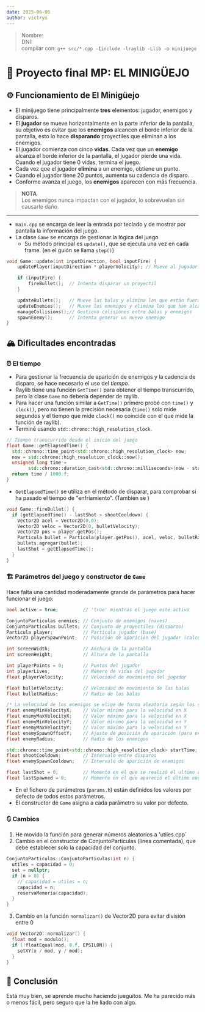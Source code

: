 ```yaml
---
date: 2025-06-06
author: victryx
---
```

> Nombre: <br>
> DNI: <br>
> compilar con: `g++ src/*.cpp -Iinclude -lraylib -Llib -o minijuego`

# 📜 Proyecto final MP: EL MINIGÜEJO

## ⚙️ Funcionamiento de El Minigüejo

- El minijuego tiene principalmente **tres** elementos: jugador, enemigos y disparos.
- El **jugador** se mueve horizontalmente en la parte inferior de la pantalla, su objetivo
  es evitar que los **enemigos** alcancen el borde inferior de la pantalla, esto lo hace
  **disparando** proyectiles que eliminan a los enemigos.
- El jugador comienza con cinco **vidas**. Cada vez que un **enemigo** alcanza el borde
  inferior de la pantalla, el jugador pierde una vida. Cuando el jugador tiene 0 vidas,
  termina el juego.
- Cada vez que el jugador **elimina** a un enemigo, obtiene un punto.
- Cuando el jugador tiene 20 puntos, aumenta su cadencia de disparo.
- Conforme avanza el juego, los **enemigos** aparecen con más frecuencia.

> **NOTA** <br>
> Los enemigos nunca impactan con el jugador, lo sobrevuelan sin causarle daño.

---

- `main.cpp` se encarga de leer la entrada por teclado y de mostrar por pantalla
  la información del juego.
- La clase `Game` se encarga de gestionar la lógica del juego
    - Su método principal es `update()`, que se ejecuta una vez en cada frame. (en el guión se llama `step()`)

```cpp
void Game::update(int inputDirection, bool inputFire) {
    updatePlayer(inputDirection * playerVelocity); // Mueve al jugador

    if (inputFire) {
        fireBullet();  // Intenta disparar un proyectil
    }

    updateBullets();   // Mueve las balas y elimina las que están fuera de límites
    updateEnemies();   // Mueve los enemigos y elimina los que han alcanzado su objetivo
    manageCollisions();// Gestiona colisiones entre balas y enemigos
    spawnEnemy();      // Intenta generar un nuevo enemigo
}
```

## 🏔️ Dificultades encontradas

### ⏰ El tiempo

- Para gestionar la frecuencia de aparición de enemigos y la cadencia de disparo, se hace 
  necesario el uso del _tiempo_. 
- Raylib tiene una función `GetTime()` para obtener el tiempo transcurrido, pero la clase 
  `Game` no debería depender de raylib.
- Para hacer una función similar a `GetTime()` primero probé con `time()` y `clock()`, pero no tienen la
  precisión necesaria (`time()` solo mide segundos y el tiempo que mide `clock()` no coincide con el que
  mide la función de raylib).
- Terminé usando `std::chrono::high_resolution_clock`.

```cpp
// Tiempo transcurrido desde el inicio del juego
float Game::getElapsedTime() {
  std::chrono::time_point<std::chrono::high_resolution_clock> now;
  now = std::chrono::high_resolution_clock::now();
  unsigned long time =
        std::chrono::duration_cast<std::chrono::milliseconds>(now - startTime).count();
  return time / 1000.f;
}
```

- `GetElapsedTime()` se utiliza en el método de disparar, para comprobar si ha pasado el tiempo de "enfriamiento". (También se )

```cpp
void Game::fireBullet() {
  if (getElapsedTime() - lastShot > shootCooldown) {
    Vector2D acel = Vector2D(0,0);
    Vector2D veloc = Vector2D(0, bulletVelocity);
    Vector2D pos = player.getPos();
    Particula bullet = Particula(player.getPos(), acel, veloc, bulletRadius, 1);
    bullets.agregar(bullet);
    lastShot = getElapsedTime();
  }
}
```

### 🏗️ Parámetros del juego y constructor de `Game`

Hace falta una cantidad moderadamente grande de parámetros para hacer funcionar
el juego:

```cpp
bool active = true;         // 'true' mientras el juego esté activo

ConjuntoParticulas enemies; // Conjunto de enemigos (naves)
ConjuntoParticulas bullets; // Conjunto de proyectiles (disparos)
Particula player;           // Partícula jugador (base)
Vector2D playerSpawnPoint;  // Posición de aparición del jugador (calculada en el constructor según dimensiones de la pantalla)

int screenWidth;            // Anchura de la pantalla
int screenHeight;           // Altura de la pantalla

int playerPoints = 0;       // Puntos del jugador
int playerLives;            // Número de vidas del jugador
float playerVelocity;       // Velocidad de movimiento del jugador

float bulletVelocity;       // Velocidad de movimiento de las balas
float bulletRadius;         // Radio de las balas

/* La velocidad de los enemigos se elige de forma aleatoria según los siguientes parámetros */
float enemyMinVelocityX;    // Valor mínimo para la velocidad en X
float enemyMaxVelocityX;    // Valor máximo para la velocidad en X
float enemyMinVelocityY;    // Valor mínimo para la velocidad en Y
float enemyMaxVelocityY;    // Valor máximo para la velocidad en Y
float enemySpawnOffsetY;    // Ajuste de posición de aparición (para evitar que aparezcan en el borde superior de la pantalla)
float enemyRadius;          // Radio de los enemigos

std::chrono::time_point<std::chrono::high_resolution_clock> startTime;
float shootCooldown;        // Intervalo entre disparos
float enemySpawnCooldown;   // Intervalo de aparición de enemigos

float lastShot = 0;         // Momento en el que se realizó el ultimo disparo
float lastSpawned = 0;      // Momento en el que apareció el último enemigo
```

- En el fichero de parámetros (`params.h`) están definidos los valores por defecto de todos estos parámetros.
- El constructor de `Game` asigna a cada parámetro su valor por defecto.


### 🔃 Cambios

1. He movido la función para generar números aleatorios a 'utiles.cpp`
2. Cambio en el constructor de ConjuntoParticulas (línea comentada), que debe 
  establecer solo la capacidad del conjunto.

```cpp
ConjuntoParticulas::ConjuntoParticulas(int n) {
  utiles = capacidad = 0;
  set = nullptr;
  if (n > 0) {
    // capacidad = utiles = n;
    capacidad = n;
    reservaMemoria(capacidad);
  }
}
```

3. Cambio en la función `normalizar()` de Vector2D para evitar división entre 0
```cpp
void Vector2D::normalizar() {
  float mod = modulo();
  if (!floatEqual(mod, 0.f, EPSILON)) {
    setXY(x / mod, y / mod);
  }
}
```


## 🚬 Conclusión

Está muy bien, se aprende mucho haciendo jueguitos. Me ha parecido más o menos fácil, pero seguro que la he liado con algo.